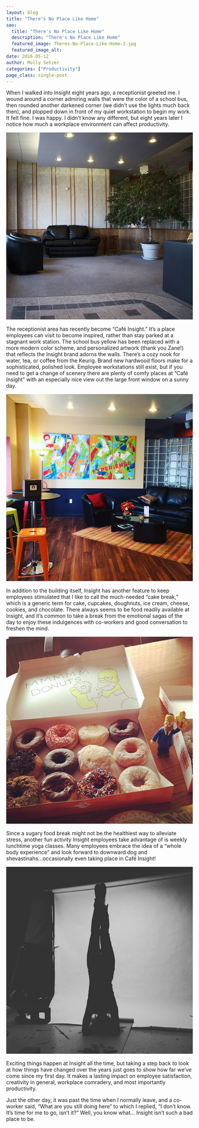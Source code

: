 ```yaml
---
layout: blog
title: "There's No Place Like Home"
seo:
  title: "There's No Place Like Home"
  description: "There's No Place Like Home"
  featured_image: Theres-No-Place-Like-Home-2.jpg
  featured_image_alt:
date: 2016-05-12
author: Molly Setzer
categories: ["Productivity"]
page_class: single-post
---
```


When I walked into Insight eight years ago, a receptionist greeted me. I wound around a corner admiring walls that were the color of a school bus, then rounded another darkened corner (we didn’t use the lights much back then), and plopped down in front of my quiet workstation to begin my work. It felt fine. I was happy. I didn’t know any different, but eight years later I notice how much a workplace environment can affect productivity.

![There's No Place Like Home Lobby Before](Theres-No-Place-Like-Home-1.jpg)

The receptionist area has recently become “Café Insight.” It’s a place employees can visit to become inspired, rather than stay parked at a stagnant work station. The school bus yellow has been replaced with a more modern color scheme, and personalized artwork (thank you Zane!) that reflects the Insight brand adorns the walls. There’s a cozy nook for water, tea, or coffee from the Keurig. Brand new hardwood floors make for a sophisticated, polished look. Employee workstations still exist, but if you need to get a change of scenery there are plenty of comfy places at “Café Insight” with an especially nice view out the large front window on a sunny day.

![There's No Place Like Home Lobby After](Theres-No-Place-Like-Home-2.jpg)

In addition to the building itself, Insight has another feature to keep employees stimulated that I like to call the much-needed “cake break,” which is a generic term for cake, cupcakes, doughnuts, ice cream, cheese, cookies, and chocolate. There always seems to be food readily available at Insight, and it’s common to take a break from the emotional sagas of the day to enjoy these indulgences with co-workers and good conversation to freshen the mind.

![There's No Place Like Home Donuts](Theres-No-Place-Like-Home-3.jpg)

Since a sugary food break might not be the healthiest way to alleviate stress, another fun activity Insight employees take advantage of is weekly lunchtime yoga classes. Many employees embrace the idea of a “whole body experience” and look forward to downward dog and shevastinahs...occasionally even taking place in Café Insight!

![There's No Place Like Home Yoga](Theres-No-Place-Like-Home-4.jpg)

Exciting things happen at Insight all the time, but taking a step back to look at how things have changed over the years just goes to show how far we’ve come since my first day. It makes a lasting impact on employee satisfaction, creativity in general, workplace comradery, and most importantly productivity.

Just the other day, it was past the time when I normally leave, and a co-worker said, “What are you still doing here” to which I replied, “I don’t know. It’s time for me to go, isn’t it?” Well, you know what… Insight isn’t such a bad place to be.
